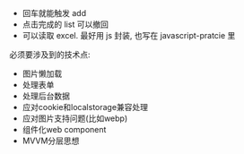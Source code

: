 - 回车就能触发 add
- 点击完成的 list 可以撤回
- 可以读取 excel. 最好用 js 封装, 也写在 javascript-pratcie 里

必须要涉及到的技术点:

- 图片懒加载
- 处理表单
- 处理后台数据
- 应对cookie和localstorage兼容处理
- 应对图片支持问题(比如webp)
- 组件化web component
- MVVM分层思想



